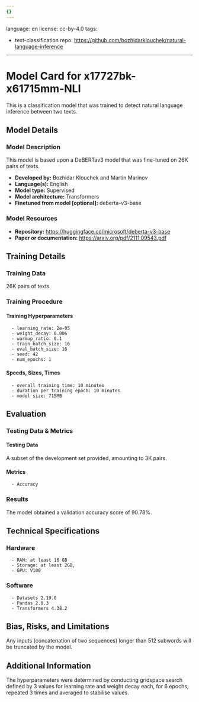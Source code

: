 ```yaml
---
{}
---
```

language: en
license: cc-by-4.0
tags:
- text-classification
repo: https://github.com/bozhidarklouchek/natural-language-inference

---

# Model Card for x17727bk-x61715mm-NLI

<!-- Provide a quick summary of what the model is/does. -->

This is a classification model that was trained to
      detect natural language inference between two texts.


## Model Details

### Model Description

<!-- Provide a longer summary of what this model is. -->

This model is based upon a DeBERTav3 model that was fine-tuned
      on 26K pairs of texts.

- **Developed by:** Bozhidar Klouchek and Martin Marinov
- **Language(s):** English
- **Model type:** Supervised
- **Model architecture:** Transformers
- **Finetuned from model [optional]:** deberta-v3-base

### Model Resources

<!-- Provide links where applicable. -->

- **Repository:** https://huggingface.co/microsoft/deberta-v3-base
- **Paper or documentation:** https://arxiv.org/pdf/2111.09543.pdf

## Training Details

### Training Data

<!-- This is a short stub of information on the training data that was used, and documentation related to data pre-processing or additional filtering (if applicable). -->

26K pairs of texts

### Training Procedure

<!-- This relates heavily to the Technical Specifications. Content here should link to that section when it is relevant to the training procedure. -->

#### Training Hyperparameters

<!-- This is a summary of the values of hyperparameters used in training the model. -->


      - learning_rate: 2e-05
      - weight_decay: 0.006
      - warmup_ratio: 0.1
      - train_batch_size: 16
      - eval_batch_size: 16
      - seed: 42
      - num_epochs: 1

#### Speeds, Sizes, Times

<!-- This section provides information about how roughly how long it takes to train the model and the size of the resulting model. -->


      - overall training time: 10 minutes
      - duration per training epoch: 10 minutes
      - model size: 715MB

## Evaluation

<!-- This section describes the evaluation protocols and provides the results. -->

### Testing Data & Metrics

#### Testing Data

<!-- This should describe any evaluation data used (e.g., the development/validation set provided). -->

A subset of the development set provided, amounting to 3K pairs.

#### Metrics

<!-- These are the evaluation metrics being used. -->
      - Accuracy

### Results

The model obtained a validation accuracy score of 90.78%.

## Technical Specifications

### Hardware


      - RAM: at least 16 GB
      - Storage: at least 2GB,
      - GPU: V100

### Software


      - Datasets 2.19.0
      - Pandas 2.0.3
      - Transformers 4.38.2

## Bias, Risks, and Limitations

<!-- This section is meant to convey both technical and sociotechnical limitations. -->

Any inputs (concatenation of two sequences) longer than
      512 subwords will be truncated by the model.

## Additional Information

<!-- Any other information that would be useful for other people to know. -->

The hyperparameters were determined by conducting gridspace search defined by 3 values for
    learning rate and weight decay each, for 6 epochs, repeated 3 times and averaged to stabilise values.
